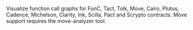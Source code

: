 Visualize function call graphs for FunC, Tact, Tolk, Move, Cairo, Plutus, Cadence, Michelson, Clarity, Ink, Scilla, Pact and Scrypto contracts. Move support requires the move-analyzer tool.
